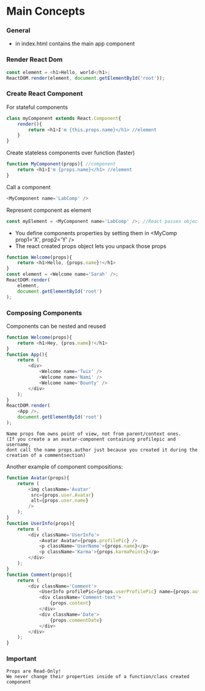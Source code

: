 # Main Concepts

### General
- <div id="root"> in index.html contains the main app component

### Render React Dom
```javascript
const element = <h1>Hello, world</h1>;
ReactDOM.render(element, document.getElementById('root'));
```

### Create React Component
For stateful components
```javascript
class myComponent extends React.Component{
    render(){
        return <h1>I'm {this.props.name}</h1> //element
    }
}
```
Create stateless components over function (faster)
```javascript
function MyComponent(props){ //component
    return <h1>I'm {props.name}</h1> //element
}
```
Call a component
```javascript
<MyComponent name='LabComp' /> 
```
Represent component as element
```javascript
const myElement = <MyComponent name='LabComp' />; //React passes object 'props' with property 'name' to component 'MyComponent'
```
- You define components properties by setting them in <MyComp prop1='X', prop2='Y' />
- The react created props object lets you unpack those props
```javascript
function Welcome(props){
    return <h1>Hello, {props.name}!</h1>
}
const element = <Welcome name='Sarah' />;
ReactDOM.render(
    element,
    document.getElementById('root')
);
```

### Composing Components
Components can be nested and reused
```javascript
function Welcome(props){
    return <h1>Hey, {pros.name}!</h1>
}
function App(){
    return (
        <div>
            <Welcome name='Twix' />
            <Welcome name='Nami' />
            <Welcome name='Bounty' />
        </div>
    );
}
ReactDOM.render(
    <App />,
    document.getElementById('root')
);
```
```
Name props fom owns point of view, not from parent/context ones.
(If you create a an avatar-component containing profilepic and username, 
dont call the name props.author just because you created it during the creation of a commentsection)
```
Another example of component compositions:
```javascript
function Avatar(props){
    return (
        <img className='Avatar' 
         src={props.user.Avatar}
         alt={props.user.name} 
        />
    );
}
function UserInfo(props){
    return (
        <div className='UserInfo'>
            <Avatar Avatar={props.profilePic} />
            <p className='UserName'>{props.name}</p>
            <p className='Karma'>{props.karmaPoints}</p>
        </div>
    );
}
function Comment(props){
    return (
        <div className='Comment'>
            <UserInfo profilePic={props.userProfilePic} name={props.author} karmaPoints={props.userKarma} />
            <div className='Comment-text'>
                {props.content}
            </div>
            <div className='Date'>
                {props.commentDate}
            </div>
        </div>
    );
}
```
### Important
```
Props are Read-Only!
We never change their properties inside of a function/class created component
```